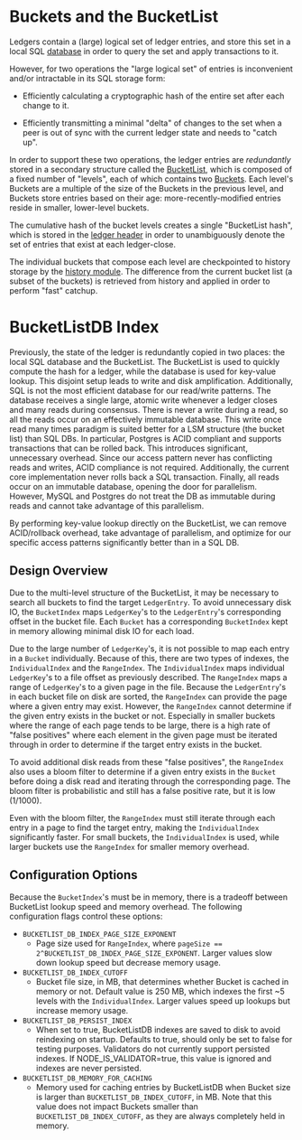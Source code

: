 # Buckets and the BucketList

Ledgers contain a (large) logical set of ledger entries, and store this set in a
local SQL [database](../database) in order to query the set and apply
transactions to it.

However, for two operations the "large logical set" of entries is inconvenient
and/or intractable in its SQL storage form:

- Efficiently calculating a cryptographic hash of the entire set after each
  change to it.

- Efficiently transmitting a minimal "delta" of changes to the set when a peer
  is out of sync with the current ledger state and needs to "catch up".

In order to support these two operations, the ledger entries are *redundantly*
stored in a secondary structure called the [BucketList](BucketList.h), which is
composed of a fixed number of "levels", each of which contains two
[Buckets](Bucket.h). Each level's Buckets are a multiple of the size of the
Buckets in the previous level, and Buckets store entries based on their age:
more-recently-modified entries reside in smaller, lower-level buckets.

The cumulative hash of the bucket levels creates a single "BucketList hash",
which is stored in the [ledger header](../xdr/Stellar-ledger.x) in order to
unambiguously denote the set of entries that exist at each ledger-close.

The individual buckets that compose each level are checkpointed to history
storage by the [history module](../history). The difference from the current bucket list (a subset
of the buckets) is retrieved from history and applied in order to perform "fast" catchup.

# BucketListDB Index

Previously, the state of the ledger is redundantly copied in two places: the local SQL database
and the BucketList. The BucketList is used to quickly compute the hash for a ledger, while the
database is used for key-value lookup. This disjoint setup leads to write and disk amplification.
Additionally, SQL is not the most efficient database for our read/write patterns. The database
receives a single large, atomic write whenever a ledger closes and many
reads during consensus. There is never a write during a read, so all the reads occur on an
effectively
immutable database. This write once read many times paradigm is suited better for a LSM structure
(the bucket list) than SQL DBs. In particular, Postgres is ACID compliant and supports
transactions that can be rolled back. This introduces significant, unnecessary overhead.
Since our access pattern never has conflicting reads and writes, ACID compliance is not required.
Additionally, the current core implementation never rolls back a SQL transaction. Finally,
all reads occur on an immutable database, opening the door for parallelism.
However, MySQL and Postgres do not treat the DB as immutable during reads
and cannot take advantage of this parallelism.

By performing key-value lookup directly on the BucketList, we can remove ACID/rollback overhead,
take advantage of parallelism, and optimize for our specific access patterns significantly better
than in a SQL DB.

## Design Overview

Due to the multi-level structure of the BucketList, it may be necessary to search all buckets
to find the target `LedgerEntry`. To avoid unnecessary disk IO, the `BucketIndex` maps
`LedgerKey`'s to the `LedgerEntry`'s corresponding offset in the bucket file. Each `Bucket` has a
corresponding `BucketIndex` kept in memory allowing minimal disk IO for each load.

Due to the large number of `LedgerKey`'s, it is not possible to map each entry in a
`Bucket` individually. Because of this, there are two types of indexes, the
`IndividualIndex` and the `RangeIndex`. The `IndividualIndex` maps individual `LedgerKey`'s to a
file offset as previously described. The `RangeIndex` maps a range of
`LedgerKey`'s to a given page in the file. Because the `LedgerEntry`'s in each
bucket file on disk are sorted, the `RangeIndex` can provide the page where a given
entry may exist. However, the `RangeIndex` cannot determine if the given entry exists
in the bucket or not. Especially in smaller buckets where the range of each page tends to
be large, there is a high rate of "false positives" where each element in the given page
must be iterated through in order to determine if the target entry exists in the bucket.

To avoid additional disk reads from these "false positives", the `RangeIndex` also uses a
bloom filter to determine if a given entry exists in the `Bucket` before doing a disk read
and iterating through the corresponding page. The bloom filter is probabilistic and still
has a false positive rate, but it is low (1/1000).

Even with the bloom filter, the `RangeIndex` must still iterate through each entry in a
page to find the target entry, making the `IndividualIndex` significantly faster. For
small buckets, the `IndividualIndex` is used, while larger buckets use the `RangeIndex`
for smaller memory overhead.

## Configuration Options

Because the `BucketIndex`'s must be in memory, there is a tradeoff between BucketList
lookup speed and memory overhead. The following configuration flags control these options:

- `BUCKETLIST_DB_INDEX_PAGE_SIZE_EXPONENT`
  - Page size used for `RangeIndex`, where `pageSize ==
    2^BUCKETLIST_DB_INDEX_PAGE_SIZE_EXPONENT`.
    Larger values slow down lookup speed but
    decrease memory usage.
- `BUCKETLIST_DB_INDEX_CUTOFF`
  - Bucket file size, in MB, that determines whether Bucket is cached in memory or not.
    Default value is 250 MB, which indexes the first ~5 levels with the `IndividualIndex`.
    Larger values speed up lookups but increase memory usage.
- `BUCKETLIST_DB_PERSIST_INDEX`
  - When set to true, BucketListDB indexes are saved to disk to avoid reindexing
    on startup. Defaults to true, should only be set to false for testing purposes.
    Validators do not currently support persisted indexes. If NODE_IS_VALIDATOR=true,
    this value is ignored and indexes are never persisted.
- `BUCKETLIST_DB_MEMORY_FOR_CACHING`
  - Memory used for caching entries by BucketListDB when Bucket size is larger
    than `BUCKETLIST_DB_INDEX_CUTOFF`, in MB. Note that this value does not impact
    Buckets smaller than `BUCKETLIST_DB_INDEX_CUTOFF`, as they are always
    completely held in memory.
